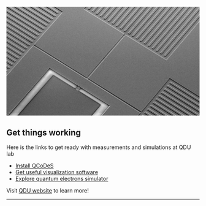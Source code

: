 ![Open Source at Microsoft](./github_image.png)

## Get things working

Here is the links to get ready with measurements and simulations at QDU lab

* [Install QCoDeS](https://microsoft.github.io/Qcodes/)
* [Get useful visualization software](https://github.com/toolsforexperiments/plottr)
* [Explore quantum electrons simulator](https://github.com/mbelianchikov/quantum_electron_rydberg)


Visit [QDU website](https://www.oist.jp/research/research-units/qdu) to learn more!

----
